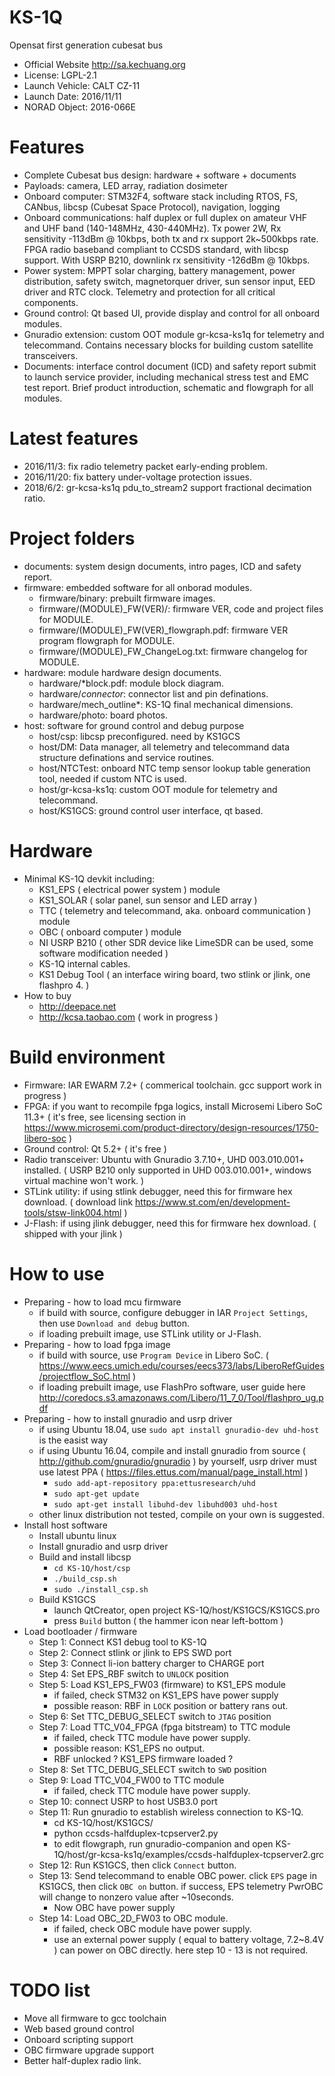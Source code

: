 # KS-1Q
Opensat first generation cubesat bus
* Official Website http://sa.kechuang.org
* License: LGPL-2.1
* Launch Vehicle: CALT CZ-11
* Launch Date: 2016/11/11
* NORAD Object: 2016-066E

# Features
* Complete Cubesat bus design: hardware + software + documents
* Payloads: camera, LED array, radiation dosimeter
* Onboard computer: STM32F4, software stack including RTOS, FS, CANbus, libcsp (Cubesat Space Protocol), navigation, logging
* Onboard communications: half duplex or full duplex on amateur VHF and UHF band (140-148MHz, 430-440MHz). Tx power 2W, Rx sensitivity -113dBm @ 10kbps, both tx and rx support 2k~500kbps rate. FPGA radio baseband compliant to CCSDS standard, with libcsp support. With USRP B210, downlink rx sensitivity -126dBm @ 10kbps.
* Power system: MPPT solar charging, battery management, power distribution, safety switch, magnetorquer driver, sun sensor input, EED driver and RTC clock. Telemetry and protection for all critical components.
* Ground control: Qt based UI, provide display and control for all onboard modules.
* Gnuradio extension: custom OOT module gr-kcsa-ks1q for telemetry and telecommand. Contains necessary blocks for building custom satellite transceivers.
* Documents: interface control document (ICD) and safety report submit to launch service provider, including mechanical stress test and EMC test report. Brief product introduction, schematic and flowgraph for all modules.

# Latest features
* 2016/11/3: fix radio telemetry packet early-ending problem.
* 2016/11/20: fix battery under-voltage protection issues.
* 2018/6/2: gr-kcsa-ks1q pdu_to_stream2 support fractional decimation ratio.

# Project folders
* documents: system design documents, intro pages, ICD and safety report.
* firmware: embedded software for all onborad modules.
  * firmware/binary: prebuilt firmware images.
  * firmware/(MODULE)_FW(VER)/: firmware VER, code and project files for MODULE.
  * firmware/(MODULE)_FW(VER)_flowgraph.pdf: firmware VER program flowgraph for MODULE.
  * firmware/(MODULE)_FW_ChangeLog.txt: firmware changelog for MODULE.
* hardware: module hardware design documents.
  * hardware/*block.pdf: module block diagram.
  * hardware/*connector*: connector list and pin definations.
  * hardware/mech_outline*: KS-1Q final mechanical dimensions.
  * hardware/photo: board photos.
* host: software for ground control and debug purpose
  * host/csp: libcsp preconfigured. need by KS1GCS
  * host/DM: Data manager, all telemetry and telecommand data structure definations and service routines.
  * host/NTCTest: onboard NTC temp sensor lookup table generation tool, needed if custom NTC is used.
  * host/gr-kcsa-ks1q: custom OOT module for telemetry and telecommand.
  * host/KS1GCS: ground control user interface, qt based.

# Hardware
* Minimal KS-1Q devkit including:
  * KS1_EPS ( electrical power system ) module
  * KS1_SOLAR ( solar panel, sun sensor and LED array )
  * TTC ( telemetry and telecommand, aka. onboard communication ) module
  * OBC ( onboard computer ) module
  * NI USRP B210 ( other SDR device like LimeSDR can be used, some software modification needed )
  * KS-1Q internal cables.
  * KS1 Debug Tool ( an interface wiring board, two stlink or jlink, one flashpro 4. )
* How to buy
  * http://deepace.net
  * http://kcsa.taobao.com ( work in progress )

# Build environment
* Firmware: IAR EWARM 7.2+ ( commerical toolchain. gcc support work in progress )
* FPGA: if you want to recompile fpga logics, install Microsemi Libero SoC 11.3+ ( it's free, see licensing section in https://www.microsemi.com/product-directory/design-resources/1750-libero-soc  )
* Ground control: Qt 5.2+ ( it's free )
* Radio transceiver: Ubuntu with Gnuradio 3.7.10+, UHD 003.010.001+ installed. ( USRP B210 only supported in UHD 003.010.001+, windows virtual machine won't work. )
* STLink utility: if using stlink debugger, need this for firmware hex download. ( download link https://www.st.com/en/development-tools/stsw-link004.html )
* J-Flash: if using jlink debugger, need this for firmware hex download. ( shipped with your jlink )

# How to use
* Preparing - how to load mcu firmware
  * if build with source, configure debugger in IAR `Project Settings`, then use `Download and debug` button.
  * if loading prebuilt image, use STLink utility or J-Flash.
* Preparing - how to load fpga image
  * if build with source, use `Program Device` in Libero SoC. ( https://www.eecs.umich.edu/courses/eecs373/labs/LiberoRefGuides/projectflow_SoC.html )
  * if loading prebuilt image, use FlashPro software, user guide here http://coredocs.s3.amazonaws.com/Libero/11_7_0/Tool/flashpro_ug.pdf
* Preparing - how to install gnuradio and usrp driver
  * if using Ubuntu 18.04, use `sudo apt install gnuradio-dev uhd-host` is the easist way
  * if using Ubuntu 16.04, compile and install gnuradio from source ( http://github.com/gnuradio/gnuradio ) by yourself, usrp driver must use latest PPA ( https://files.ettus.com/manual/page_install.html )
    * `sudo add-apt-repository ppa:ettusresearch/uhd`
    * `sudo apt-get update`
    * `sudo apt-get install libuhd-dev libuhd003 uhd-host`
  * other linux distribution not tested, compile on your own is suggested.
* Install host software
  * Install ubuntu linux
  * Install gnuradio and usrp driver
  * Build and install libcsp
    * `cd KS-1Q/host/csp`
    * `./build_csp.sh`
    * `sudo ./install_csp.sh`
  * Build KS1GCS
    * launch QtCreator, open project KS-1Q/host/KS1GCS/KS1GCS.pro
    * press `Build` button ( the hammer icon near left-bottom )
* Load bootloader / firmware
  * Step 1: Connect KS1 debug tool to KS-1Q
  * Step 2: Connect stlink or jlink to EPS SWD port
  * Step 3: Connect li-ion battery charger to CHARGE port
  * Step 4: Set EPS_RBF switch to `UNLOCK` position
  * Step 5: Load KS1_EPS_FW03 (firmware) to KS1_EPS module
    * if failed, check STM32 on KS1_EPS have power supply
    * possible reason: RBF in `LOCK` position or battery rans out.
  * Step 6: Set TTC_DEBUG_SELECT switch to `JTAG` position
  * Step 7: Load TTC_V04_FPGA (fpga bitstream) to TTC module
    * if failed, check TTC module have power supply.
    * possible reason: KS1_EPS no output.
    * RBF unlocked ? KS1_EPS firmware loaded ?
  * Step 8: Set TTC_DEBUG_SELECT switch to `SWD` position
  * Step 9: Load TTC_V04_FW00 to TTC module
    * if failed, check TTC module have power supply.
  * Step 10: connect USRP to host USB3.0 port
  * Step 11: Run gnuradio to establish wireless connection to KS-1Q.
	* cd KS-1Q/host/KS1GCS/
    * python ccsds-halfduplex-tcpserver2.py
	* to edit flowgraph, run gnuradio-companion and open KS-1Q/host/gr-kcsa-ks1q/examples/ccsds-halfduplex-tcpserver2.grc
  * Step 12: Run KS1GCS, then click `Connect` button.
  * Step 13: Send telecommand to enable OBC power. click `EPS` page in KS1GCS, then click `OBC on` button. if success, EPS telemetry PwrOBC will change to nonzero value after ~10seconds.
    * Now OBC have power supply
  * Step 14: Load OBC_2D_FW03 to OBC module.
    * if failed, check OBC module have power supply.
    * use an external power supply ( equal to battery voltage, 7.2~8.4V ) can power on OBC directly. here step 10 - 13 is not required.

# TODO list
  * Move all firmware to gcc toolchain
  * Web based ground control
  * Onboard scripting support
  * OBC firmware upgrade support
  * Better half-duplex radio link.
